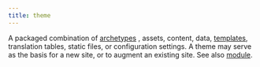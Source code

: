 ```yaml
---
title: theme
---
```


A packaged combination of [archetypes](g) , assets, content, data, [templates](g), translation tables, static files, or configuration settings. A theme may serve as the basis for a new site, or to augment an existing site. See also [module](g).
